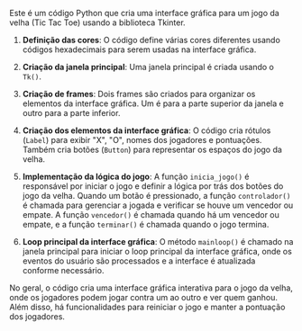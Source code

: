  Este é um código Python que cria uma interface gráfica para um jogo da velha (Tic Tac Toe) usando a biblioteca Tkinter.

1. **Definição das cores**: O código define várias cores diferentes usando códigos hexadecimais para serem usadas na interface gráfica.

2. **Criação da janela principal**: Uma janela principal é criada usando o `Tk()`.

3. **Criação de frames**: Dois frames são criados para organizar os elementos da interface gráfica. Um é para a parte superior da janela e outro para a parte inferior.

4. **Criação dos elementos da interface gráfica**: O código cria rótulos (`Label`) para exibir "X", "O", nomes dos jogadores e pontuações. Também cria botões (`Button`) para representar os espaços do jogo da velha.

5. **Implementação da lógica do jogo**: A função `inicia_jogo()` é responsável por iniciar o jogo e definir a lógica por trás dos botões do jogo da velha. Quando um botão é pressionado, a função `controlador()` é chamada para gerenciar a jogada e verificar se houve um vencedor ou empate. A função `vencedor()` é chamada quando há um vencedor ou empate, e a função `terminar()` é chamada quando o jogo termina.

6. **Loop principal da interface gráfica**: O método `mainloop()` é chamado na janela principal para iniciar o loop principal da interface gráfica, onde os eventos do usuário são processados e a interface é atualizada conforme necessário.

No geral, o código cria uma interface gráfica interativa para o jogo da velha, onde os jogadores podem jogar contra um ao outro e ver quem ganhou. Além disso, há funcionalidades para reiniciar o jogo e manter a pontuação dos jogadores.
